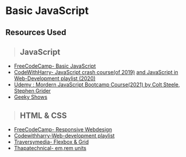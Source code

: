 # Basic JavaScript
## Resources Used

> <h2>JavaScript</h2>

- [FreeCodeCamp- Basic JavaScript](https://www.freecodecamp.org/learn/javascript-algorithms-and-data-structures/)
- [CodeWithHarry- JavaScript crash course(of 2019)](https://www.youtube.com/watch?v=cvvwkgp4HBg&list=PLu0W_9lII9ajyk081To1Cbt2eI5913SsL) [and JavaScript in Web-Development playlist (2020)](https://www.youtube.com/watch?v=6mbwJ2xhgzM&list=PLu0W_9lII9agiCUZYRsvtGTXdxkzPyItg)
- [Udemy : Mordern JavaScript Bootcamp Course(2021) by Colt Steele, Stephen Grider](https://www.udemy.com/course/javascript-beginners-complete-tutorial/)
- [Geeky Shows](https://www.youtube.com/watch?v=3qti7Vof_7Q&list=PLbGui_ZYuhiiaQjuOfvgx_-gzVBlCxrk0)

> <h2>HTML & CSS</h2>

- [FreeCodeCamp- Responsive Webdesign](https://www.freecodecamp.org/learn/responsive-web-design/)
- [Codewithharry-Web-development playlist](http://www.youtube.com/playlist?list=PLu0W_9lII9agiCUZYRsvtGTXdxkzPyItg)
- [Traversymedia- Flexbox & Grid]()
- [Thapatechnical- em,rem units]()
